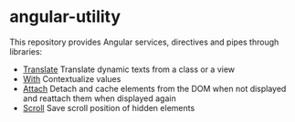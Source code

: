 # angular-utility

This repository provides Angular services, directives and pipes through libraries:
- [Translate](./projects/translate/README.md) Translate dynamic texts from a class or a view
- [With](./projects/with/README.md) Contextualize values
- [Attach](./projects/attach/README.md) Detach and cache elements from the DOM when not displayed and reattach them when displayed again
- [Scroll](./projects/scroll/README.md) Save scroll position of hidden elements
